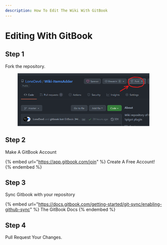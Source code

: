 ```yaml
---
description: How To Edit The Wiki With GitBook
---
```


# Editing With GitBook

## Step 1

Fork the repository.

<figure><img src="../../.gitbook/assets/image.png" alt=""><figcaption></figcaption></figure>

## Step 2

Make A GitBook Account

{% embed url="https://app.gitbook.com/join" %}
Create A Free Account!
{% endembed %}

## Step 3

Sync Gitbook with your repository

{% embed url="https://docs.gitbook.com/getting-started/git-sync/enabling-github-sync" %}
The GitBook Docs
{% endembed %}

## Step 4

Pull Request Your Changes.
